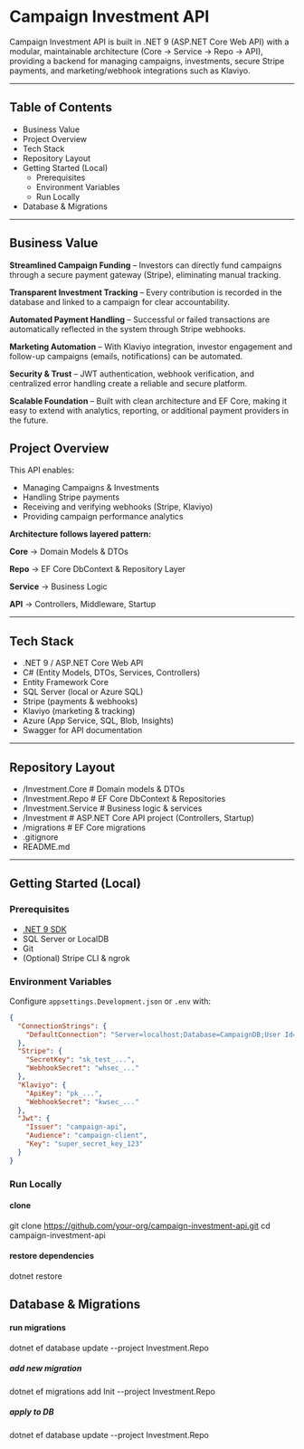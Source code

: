 # Campaign Investment API

Campaign Investment API is built in .NET 9 (ASP.NET Core Web API) with a modular, maintainable architecture (Core → Service → Repo → API), providing a backend for managing campaigns, investments, secure Stripe payments, and marketing/webhook integrations such as Klaviyo.

---

## Table of Contents

- Business Value
- Project Overview
- Tech Stack
- Repository Layout
- Getting Started (Local)
  - Prerequisites
  - Environment Variables
  - Run Locally
- Database & Migrations
---

## Business Value

**Streamlined Campaign Funding** – Investors can directly fund campaigns through a secure payment gateway (Stripe), eliminating manual tracking.

**Transparent Investment Tracking** – Every contribution is recorded in the database and linked to a campaign for clear accountability.

**Automated Payment Handling** – Successful or failed transactions are automatically reflected in the system through Stripe webhooks.

**Marketing Automation** – With Klaviyo integration, investor engagement and follow-up campaigns (emails, notifications) can be automated.

**Security & Trust** – JWT authentication, webhook verification, and centralized error handling create a reliable and secure platform.

**Scalable Foundation** – Built with clean architecture and EF Core, making it easy to extend with analytics, reporting, or additional payment providers in the future.


## Project Overview

This API enables:

- Managing Campaigns & Investments
- Handling Stripe payments
- Receiving and verifying webhooks (Stripe, Klaviyo)
- Providing campaign performance analytics


**Architecture follows layered pattern:**

**Core** → Domain Models & DTOs

**Repo** → EF Core DbContext & Repository Layer

**Service** → Business Logic

**API** → Controllers, Middleware, Startup


---

## Tech Stack

- .NET 9 / ASP.NET Core Web API
- C# (Entity Models, DTOs, Services, Controllers)
- Entity Framework Core
- SQL Server (local or Azure SQL)
- Stripe (payments & webhooks)
- Klaviyo (marketing & tracking)
- Azure (App Service, SQL, Blob, Insights)
- Swagger for API documentation

---

## Repository Layout
- /Investment.Core # Domain models & DTOs
- /Investment.Repo # EF Core DbContext & Repositories
- /Investment.Service # Business logic & services
- /Investment # ASP.NET Core API project (Controllers, Startup)
- /migrations # EF Core migrations
- .gitignore
- README.md

---

## Getting Started (Local)

### Prerequisites

- [.NET 9 SDK](https://dotnet.microsoft.com)
- SQL Server or LocalDB
- Git
- (Optional) Stripe CLI & ngrok

### Environment Variables

Configure `appsettings.Development.json` or `.env` with:

```json
{
  "ConnectionStrings": {
    "DefaultConnection": "Server=localhost;Database=CampaignDB;User Id=sa;Password=YourPassword;"
  },
  "Stripe": {
    "SecretKey": "sk_test_...",
    "WebhookSecret": "whsec_..."
  },
  "Klaviyo": {
    "ApiKey": "pk_...",
    "WebhookSecret": "kwsec_..."
  },
  "Jwt": {
    "Issuer": "campaign-api",
    "Audience": "campaign-client",
    "Key": "super_secret_key_123"
  }
}
```

### Run Locally

#### clone
git clone https://github.com/your-org/campaign-investment-api.git
cd campaign-investment-api

#### restore dependencies
dotnet restore

## Database & Migrations

#### run migrations
dotnet ef database update --project Investment.Repo

##### add new migration
dotnet ef migrations add Init --project Investment.Repo

##### apply to DB
dotnet ef database update --project Investment.Repo